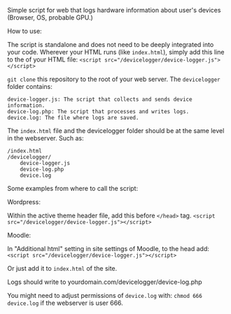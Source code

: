 Simple script for web that logs hardware information about user's devices (Browser, OS, probable GPU.)

How to use:

The script is standalone and does not need to be deeply integrated into your code. Wherever your HTML runs (like `index.html`), simply add this line to the <head> of your HTML file:
`<script src="/devicelogger/device-logger.js"></script>`

`git clone` this repository to the root of your web server. The `devicelogger` folder contains:

    device-logger.js: The script that collects and sends device information.
    device-log.php: The script that processes and writes logs.
    device.log: The file where logs are saved.

The `index.html` file and the devicelogger folder should be at the same level in the webserver.
Such as:

```
/index.html
/devicelogger/
    device-logger.js
    device-log.php
    device.log
```

Some examples from where to call the script:

Wordpress:

Within the active theme header file, add this before `</head>` tag.
`<script src="/devicelogger/device-logger.js"></script>`

Moodle:

In "Additional html" setting in site settings of Moodle, to the head add:
`<script src="/devicelogger/device-logger.js"></script>`

Or just add it to `index.html` of the site.


Logs should write to yourdomain.com/devicelogger/device-log.php

You might need to adjust permissions of `device.log` with:
`chmod 666 device.log` if the webserver is user 666.

